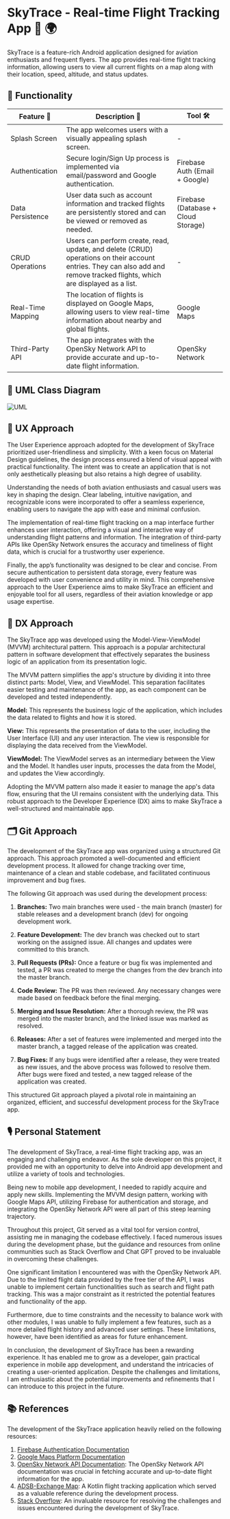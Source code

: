 # SkyTrace - Real-time Flight Tracking App 🛫 🌍

SkyTrace is a feature-rich Android application designed for aviation enthusiasts and frequent flyers. The app provides real-time flight tracking information, allowing users to view all current flights on a map along with their location, speed, altitude, and status updates. 

## 🎯 Functionality

| Feature 🎁 | Description 📝 | Tool 🛠️ |
| --- | --- | --- |
| Splash Screen | The app welcomes users with a visually appealing splash screen. | - |
| Authentication | Secure login/Sign Up process is implemented via email/password and Google authentication. | Firebase Auth (Email + Google) |
| Data Persistence | User data such as account information and tracked flights are persistently stored and can be viewed or removed as needed. | Firebase (Database + Cloud Storage) |
| CRUD Operations | Users can perform create, read, update, and delete (CRUD) operations on their account entries. They can also add and remove tracked flights, which are displayed as a list. | - |
| Real-Time Mapping | The location of flights is displayed on Google Maps, allowing users to view real-time information about nearby and global flights. | Google Maps |
| Third-Party API | The app integrates with the OpenSky Network API to provide accurate and up-to-date flight information. | OpenSky Network |

## 📐 UML Class Diagram

![UML](https://github.com/Aaronh3k/SkyTrace/assets/24919671/dd842a66-399a-4869-adea-ece5ef4dc89e)

## 🚁 UX Approach

The User Experience approach adopted for the development of SkyTrace prioritized user-friendliness and simplicity. With a keen focus on Material Design guidelines, the design process ensured a blend of visual appeal with practical functionality. The intent was to create an application that is not only aesthetically pleasing but also retains a high degree of usability.

Understanding the needs of both aviation enthusiasts and casual users was key in shaping the design. Clear labeling, intuitive navigation, and recognizable icons were incorporated to offer a seamless experience, enabling users to navigate the app with ease and minimal confusion.

The implementation of real-time flight tracking on a map interface further enhances user interaction, offering a visual and interactive way of understanding flight patterns and information. The integration of third-party APIs like OpenSky Network ensures the accuracy and timeliness of flight data, which is crucial for a trustworthy user experience.

Finally, the app’s functionality was designed to be clear and concise. From secure authentication to persistent data storage, every feature was developed with user convenience and utility in mind. This comprehensive approach to the User Experience aims to make SkyTrace an efficient and enjoyable tool for all users, regardless of their aviation knowledge or app usage expertise.

## 🧰 DX Approach

The SkyTrace app was developed using the Model-View-ViewModel (MVVM) architectural pattern. This approach is a popular architectural pattern in software development that effectively separates the business logic of an application from its presentation logic.

The MVVM pattern simplifies the app's structure by dividing it into three distinct parts: Model, View, and ViewModel. This separation facilitates easier testing and maintenance of the app, as each component can be developed and tested independently.

**Model:** This represents the business logic of the application, which includes the data related to flights and how it is stored.

**View:** This represents the presentation of data to the user, including the User Interface (UI) and any user interaction. The view is responsible for displaying the data received from the ViewModel.

**ViewModel:** The ViewModel serves as an intermediary between the View and the Model. It handles user inputs, processes the data from the Model, and updates the View accordingly.

Adopting the MVVM pattern also made it easier to manage the app's data flow, ensuring that the UI remains consistent with the underlying data. This robust approach to the Developer Experience (DX) aims to make SkyTrace a well-structured and maintainable app.

## 🗂️ Git Approach

The development of the SkyTrace app was organized using a structured Git approach. This approach promoted a well-documented and efficient development process. It allowed for change tracking over time, maintenance of a clean and stable codebase, and facilitated continuous improvement and bug fixes.

The following Git approach was used during the development process:

1. **Branches:** Two main branches were used - the main branch (master) for stable releases and a development branch (dev) for ongoing development work.

2. **Feature Development:** The dev branch was checked out to start working on the assigned issue. All changes and updates were committed to this branch.

3. **Pull Requests (PRs):** Once a feature or bug fix was implemented and tested, a PR was created to merge the changes from the dev branch into the master branch.

4. **Code Review:** The PR was then reviewed. Any necessary changes were made based on feedback before the final merging.

5. **Merging and Issue Resolution:** After a thorough review, the PR was merged into the master branch, and the linked issue was marked as resolved.

6. **Releases:** After a set of features were implemented and merged into the master branch, a tagged release of the application was created.

7. **Bug Fixes:** If any bugs were identified after a release, they were treated as new issues, and the above process was followed to resolve them. After bugs were fixed and tested, a new tagged release of the application was created.

This structured Git approach played a pivotal role in maintaining an organized, efficient, and successful development process for the SkyTrace app.

## 🎙️ Personal Statement

The development of SkyTrace, a real-time flight tracking app, was an engaging and challenging endeavor. As the sole developer on this project, it provided me with an opportunity to delve into Android app development and utilize a variety of tools and technologies.

Being new to mobile app development, I needed to rapidly acquire and apply new skills. Implementing the MVVM design pattern, working with Google Maps API, utilizing Firebase for authentication and storage, and integrating the OpenSky Network API were all part of this steep learning trajectory.

Throughout this project, Git served as a vital tool for version control, assisting me in managing the codebase effectively. I faced numerous issues during the development phase, but the guidance and resources from online communities such as Stack Overflow and Chat GPT proved to be invaluable in overcoming these challenges.

One significant limitation I encountered was with the OpenSky Network API. Due to the limited flight data provided by the free tier of the API, I was unable to implement certain functionalities such as search and flight path tracking. This was a major constraint as it restricted the potential features and functionality of the app.

Furthermore, due to time constraints and the necessity to balance work with other modules, I was unable to fully implement a few features, such as a more detailed flight history and advanced user settings. These limitations, however, have been identified as areas for future enhancement.

In conclusion, the development of SkyTrace has been a rewarding experience. It has enabled me to grow as a developer, gain practical experience in mobile app development, and understand the intricacies of creating a user-oriented application. Despite the challenges and limitations, I am enthusiastic about the potential improvements and refinements that I can introduce to this project in the future.
## 📚 References

The development of the SkyTrace application heavily relied on the following resources:

1. [Firebase Authentication Documentation](https://firebase.google.com/docs/auth)
2. [Google Maps Platform Documentation](https://developers.google.com/maps/documentation)
3. [OpenSky Network API Documentation](https://openskynetwork.github.io/opensky-api/): The OpenSky Network API documentation was crucial in fetching accurate and up-to-date flight information for the app.
4. [ADSB-Exchange Map](https://github.com/amnesica/ADSB-Exchange-Map): A Kotlin flight tracking application which served as a valuable reference during the development process.
5. [Stack Overflow](https://stackoverflow.com/): An invaluable resource for resolving the challenges and issues encountered during the development of SkyTrace.

